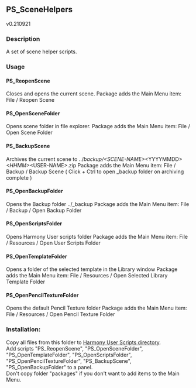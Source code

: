 ## PS_SceneHelpers
v0.210921

### Description
A set of scene helper scripts.

### Usage
#### PS_ReopenScene
Closes and opens the current scene.
Package adds the Main Menu item: File / Reopen Scene

#### PS_OpenSceneFolder
Opens scene folder in file explorer.
Package adds the Main Menu item: File / Open Scene Folder

#### PS_BackupScene
Archives the current scene to ../_backup/\<SCENE-NAME>_\<YYYYMMDD>_\<HHMM>_\<USER-NAME>.zip
Package adds the Main Menu item: File / Backup / Backup Scene
( Click + Ctrl to open _backup folder on archiving complete )

#### PS_OpenBackupFolder
Opens the Backup folder ../_backup
Package adds the Main Menu item: File / Backup / Open Backup Folder

#### PS_OpenScriptsFolder
Opens Harmony User scripts folder
Package adds the Main Menu item: File / Resources / Open User Scripts Folder

#### PS_OpenTemplateFolder
Opens a folder of the selected template in the Library window
Package adds the Main Menu item: File / Resources / Open Selected Library Template Folder 

#### PS_OpenPencilTextureFolder
Opens the default Pencil Texture folder
Package adds the Main Menu item: File / Resources / Open Pencil Texture Folder

### Installation:
Copy all files from this folder to [Harmony User Scripts directory](https://docs.toonboom.com/help/harmony-20/premium/scripting/import-script.html).\
Add scripts "PS_ReopenScene", "PS_OpenSceneFolder", "PS_OpenTemplateFolder", "PS_OpenScriptsFolder", "PS_OpenPencilTextureFolder", "PS_BackupScene", "PS_OpenBackupFolder" to a panel.  
Don't copy folder "packages" if you don't want to add items to the Main Menu.